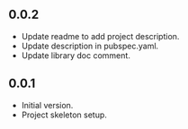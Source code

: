 ## 0.0.2
- Update readme to add project description.
- Update description in pubspec.yaml.
- Update library doc comment.

## 0.0.1

- Initial version.
- Project skeleton setup.
